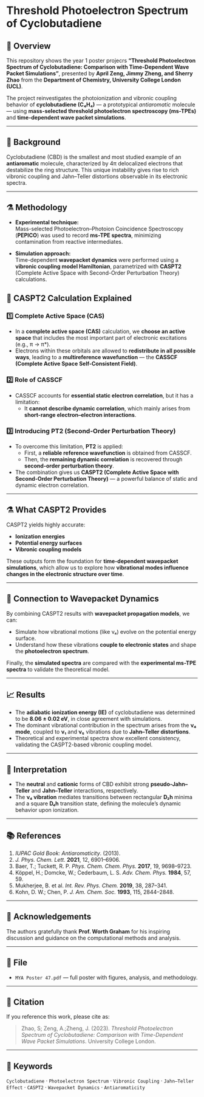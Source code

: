 # Threshold Photoelectron Spectrum of Cyclobutadiene

## 📘 Overview
This repository shows the year 1 poster projecrs **“Threshold Photoelectron Spectrum of Cyclobutadiene: Comparison with Time-Dependent Wave Packet Simulations”**, presented by **April Zeng, Jimmy Zheng, and Sherry Zhao** from the **Department of Chemistry, University College London (UCL)**.

The project reinvestigates the photoionization and vibronic coupling behavior of **cyclobutadiene (C₄H₄)** — a prototypical *antiaromatic* molecule — using **mass-selected threshold photoelectron spectroscopy (ms-TPEs)** and **time-dependent wave packet simulations**.

---

## 🔬 Background
Cyclobutadiene (CBD) is the smallest and most studied example of an **antiaromatic** molecule, characterized by 4π delocalized electrons that destabilize the ring structure. This unique instability gives rise to rich vibronic coupling and Jahn–Teller distortions observable in its electronic spectra.

---

## ⚗️ Methodology
- **Experimental technique:**  
  Mass-selected Photoelectron–Photoion Coincidence Spectroscopy (**PEPICO**) was used to record **ms-TPE spectra**, minimizing contamination from reactive intermediates.

- **Simulation approach:**  
  Time-dependent **wavepacket dynamics** were performed using a **vibronic coupling model Hamiltonian**, parametrized with **CASPT2** (Complete Active Space with Second-Order Perturbation Theory) calculations.

## 🧮 CASPT2 Calculation Explained

### 1️⃣ Complete Active Space (CAS)
- In a **complete active space (CAS)** calculation, we **choose an active space** that includes the most important part of electronic excitations (e.g., π → π*).
- Electrons within these orbitals are allowed to **redistribute in all possible ways**, leading to a **multireference wavefunction** — the **CASSCF (Complete Active Space Self-Consistent Field)**.

### 2️⃣ Role of CASSCF
- CASSCF accounts for **essential static electron correlation**, but it has a limitation:
  - It **cannot describe dynamic correlation**, which mainly arises from **short-range electron–electron interactions**.

### 3️⃣ Introducing PT2 (Second-Order Perturbation Theory)
- To overcome this limitation, **PT2** is applied:
  - First, a **reliable reference wavefunction** is obtained from CASSCF.
  - Then, the **remaining dynamic correlation** is recovered through **second-order perturbation theory**.
- The combination gives us **CASPT2 (Complete Active Space with Second-Order Perturbation Theory)** — a powerful balance of static and dynamic electron correlation.

---

## ⚗️ What CASPT2 Provides
CASPT2 yields highly accurate:
- **Ionization energies**
- **Potential energy surfaces**
- **Vibronic coupling models**

These outputs form the foundation for **time-dependent wavepacket simulations**, which allow us to explore how **vibrational modes influence changes in the electronic structure over time**.

---

## 🧠 Connection to Wavepacket Dynamics
By combining CASPT2 results with **wavepacket propagation models**, we can:
- Simulate how vibrational motions (like ν₄) evolve on the potential energy surface.
- Understand how these vibrations **couple to electronic states** and shape the **photoelectron spectrum**.

Finally, the **simulated spectra** are compared with the **experimental ms-TPE spectra** to validate the theoretical model.


---

## 📈 Results
- The **adiabatic ionization energy (IE)** of cyclobutadiene was determined to be **8.06 ± 0.02 eV**, in close agreement with simulations.
- The dominant vibrational contribution in the spectrum arises from the **ν₄ mode**, coupled to **ν₁** and **ν₅** vibrations due to **Jahn–Teller distortions**.
- Theoretical and experimental spectra show excellent consistency, validating the CASPT2-based vibronic coupling model.

---

## 🧠 Interpretation
- The **neutral** and **cationic** forms of CBD exhibit strong **pseudo-Jahn–Teller** and **Jahn–Teller** interactions, respectively.
- The **ν₄ vibration** mediates transitions between rectangular **D₂h** minima and a square **D₄h** transition state, defining the molecule’s dynamic behavior upon ionization.

---

## 📚 References
1. *IUPAC Gold Book: Antiaromaticity*. (2013).  
2. *J. Phys. Chem. Lett.* **2021**, 12, 6901–6906.  
3. Baer, T.; Tuckett, R. P. *Phys. Chem. Chem. Phys.* **2017**, 19, 9698–9723.  
4. Köppel, H.; Domcke, W.; Cederbaum, L. S. *Adv. Chem. Phys.* **1984**, 57, 59.  
5. Mukherjee, B. et al. *Int. Rev. Phys. Chem.* **2019**, 38, 287–341.  
6. Kohn, D. W.; Chen, P. *J. Am. Chem. Soc.* **1993**, 115, 2844–2848.

---

## 🙏 Acknowledgements
The authors gratefully thank **Prof. Worth Graham** for his inspiring discussion and guidance on the computational methods and analysis.

---

## 📄 File
- `MYA Poster 47.pdf` — full poster with figures, analysis, and methodology.

---

## 🧩 Citation
If you reference this work, please cite as:

>  Zhao, S; Zeng, A.;Zheng, J. (2023). *Threshold Photoelectron Spectrum of Cyclobutadiene: Comparison with Time-Dependent Wave Packet Simulations*. University College London.

---

## 🧪 Keywords
`Cyclobutadiene` · `Photoelectron Spectrum` · `Vibronic Coupling` · `Jahn–Teller Effect` · `CASPT2` · `Wavepacket Dynamics` · `Antiaromaticity`
